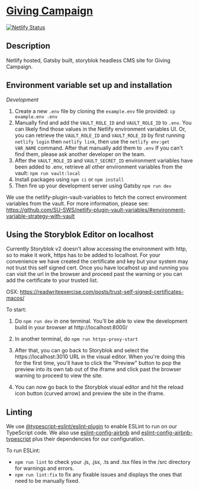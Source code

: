 # [Giving Campaign](https://github.com/SU-SWS/ood-giving-campaign)

[![Netlify Status](https://api.netlify.com/api/v1/badges/738e5599-7329-41a1-8429-82f8540636d9/deploy-status?branch=dev)](https://app.netlify.com/sites/giving-campaign/deploys)

Description
---

Netlify hosted, Gatsby built, storyblok headless CMS site for Giving Campaign.

Environment variable set up and installation
---

_Development_

1. Create a new `.env` file by cloning the `example.env` file provided:
`cp example.env .env`
2. Manually find and add the `VAULT_ROLE_ID` and `VAULT_ROLE_ID` to `.env`. You can likely find those values in the Netlify environment variables UI.
Or, you can retrieve the `VAULT_ROLE_ID` and `VAULT_ROLE_ID` by first running `netlify login` then `netlify link`, then use the `netlify env:get VAR_NAME` command. After that manually add them to `.env`
If you can't find them, please ask another developer on the team.
3. After the `VAULT_ROLE_ID` and `VAULT_SECRET_ID` environment variables have been added to .env, retrieve all other environment variables from the vault:
`npm run vault:local`
4. Install packages using `npm ci` or `npm install`
5. Then fire up your development server using Gatsby
`npm run dev`

We use the netlify-plugin-vault-variables to fetch the correct environment variables from the vault. For more information, please see:
https://github.com/SU-SWS/netlify-plugin-vault-variables/#environment-variable-strategy-with-vault

Using the Storyblok Editor on localhost
---

Currently Storyblok v2 doesn't allow accessing the environment with http, so to make it work, https has to be added to localhost. For your convenience we have created the certificate and key but your system may not trust this self signed cert. Once you have localhost up and running you can visit the url in the browser and proceed past the warning or you can add the certificate to your trusted list.

OSX:
https://readwriteexercise.com/posts/trust-self-signed-certificates-macos/

To start:

1. Do `npm run dev` in one terminal. You'll be able to view the development build in your browser at http://localhost:8000/

2. In another terminal, do `npm run https-proxy-start`

3. After that, you can go back to Storyblok and select the https://localhost:3010 URL in the visual editor. When you're doing this for the first time, you'll have to click the "Preview" button to pop the preview into its own tab out of the iframe and click past the browser warning to proceed to view the site.

4. You can now go back to the Storyblok visual editor and hit the reload icon button (curved arrow) and preview the site in the iframe.

Linting
---

We use [@typescript-eslint/eslint-plugin](https://github.com/typescript-eslint/typescript-eslint) to enable ESLint to run on our TypeScript code. We also use [eslint-config-airbnb](https://www.npmjs.com/package/eslint-config-airbnb) and [eslint-config-airbnb-typescript](https://www.npmjs.com/package/eslint-config-airbnb-typescript) plus their dependencies for our configuration.

To run ESLint:
- `npm run lint` to check your .js, .jsx, .ts and .tsx files in the /src directory for warnings and errors.
- `npm run lint:fix` to fix any fixable issues and displays the ones that need to be manually fixed.
